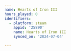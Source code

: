 ```yaml
---
name: Hearts of Iron III
hours_played: 0
identifiers:
  - platform: steam
    appid: '25890'
    name: Hearts of Iron III
    synced_on: '2024-07-04'

---
```

